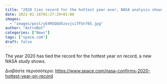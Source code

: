 ```yaml
---
title: "2020 ties record for the hottest year ever, NASA analysis shows"
date: 2021-01-16T01:27:29+01:00
images:
  - "images/post/yE4M3QQdXzxvjsiTFUn765.jpg"
author: "AstroBot"
categories: ["News"]
tags: ["space.com"]
draft: false
---
```


The year 2020 has tied the record for the hottest year on record, a new NASA study shows. 

Διαβάστε περισσότερα: https://www.space.com/nasa-confirms-2020-hottest-year-on-record
